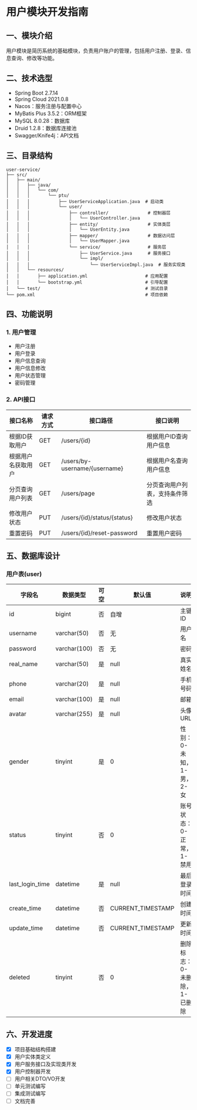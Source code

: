 # 用户模块开发指南

## 一、模块介绍

用户模块是简历系统的基础模块，负责用户账户的管理，包括用户注册、登录、信息查询、修改等功能。

## 二、技术选型

- Spring Boot 2.7.14
- Spring Cloud 2021.0.8
- Nacos：服务注册与配置中心
- MyBatis Plus 3.5.2：ORM框架
- MySQL 8.0.28：数据库
- Druid 1.2.8：数据库连接池
- Swagger/Knife4j：API文档

## 三、目录结构

```
user-service/
├── src/
│   ├── main/
│   │   ├── java/
│   │   │   └── com/
│   │   │       └── ptu/
│   │   │           ├── UserServiceApplication.java  # 启动类
│   │   │           └── user/
│   │   │               ├── controller/               # 控制器层
│   │   │               │   └── UserController.java
│   │   │               ├── entity/                   # 实体类层
│   │   │               │   └── UserEntity.java
│   │   │               ├── mapper/                   # 数据访问层
│   │   │               │   └── UserMapper.java
│   │   │               └── service/                  # 服务层
│   │   │                   ├── UserService.java      # 服务接口
│   │   │                   └── impl/
│   │   │                       └── UserServiceImpl.java  # 服务实现类
│   │   └── resources/
│   │       ├── application.yml                      # 应用配置
│   │       └── bootstrap.yml                        # 引导配置
│   └── test/                                        # 测试目录
└── pom.xml                                          # 项目依赖
```

## 四、功能说明

### 1. 用户管理
- 用户注册
- 用户登录
- 用户信息查询
- 用户信息修改
- 用户状态管理
- 密码管理

### 2. API接口

| 接口名称 | 请求方式 | 接口路径 | 接口说明 |
| ---- | ---- | ---- | ---- |
| 根据ID获取用户 | GET | /users/{id} | 根据用户ID查询用户信息 |
| 根据用户名获取用户 | GET | /users/by-username/{username} | 根据用户名查询用户信息 |
| 分页查询用户列表 | GET | /users/page | 分页查询用户列表，支持条件筛选 |
| 修改用户状态 | PUT | /users/{id}/status/{status} | 修改用户状态 |
| 重置密码 | PUT | /users/{id}/reset-password | 重置用户密码 |

## 五、数据库设计

### 用户表(user)

| 字段名 | 数据类型 | 可空 | 默认值 | 说明 |
| ---- | ---- | ---- | ---- | ---- |
| id | bigint | 否 | 自增 | 主键ID |
| username | varchar(50) | 否 | 无 | 用户名 |
| password | varchar(100) | 否 | 无 | 密码 |
| real_name | varchar(50) | 是 | null | 真实姓名 |
| phone | varchar(20) | 是 | null | 手机号码 |
| email | varchar(100) | 是 | null | 邮箱 |
| avatar | varchar(255) | 是 | null | 头像URL |
| gender | tinyint | 是 | 0 | 性别：0-未知，1-男，2-女 |
| status | tinyint | 否 | 0 | 账号状态：0-正常，1-禁用 |
| last_login_time | datetime | 是 | null | 最后登录时间 |
| create_time | datetime | 否 | CURRENT_TIMESTAMP | 创建时间 |
| update_time | datetime | 否 | CURRENT_TIMESTAMP | 更新时间 |
| deleted | tinyint | 否 | 0 | 删除标志：0-未删除，1-已删除 |

## 六、开发进度

- [x] 项目基础结构搭建
- [x] 用户实体类定义
- [x] 用户服务接口及实现类开发
- [x] 用户控制器开发
- [ ] 用户相关DTO/VO开发
- [ ] 单元测试编写
- [ ] 集成测试编写
- [ ] 文档完善 